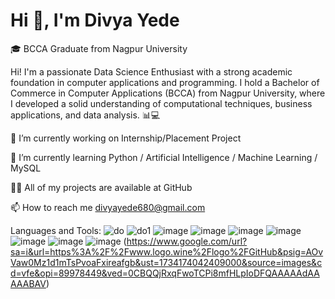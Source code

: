 # Hi 👋, I'm Divya Yede

🎓 BCCA Graduate from Nagpur University

Hi! I'm a passionate Data Science Enthusiast with a strong academic foundation in computer applications and programming. I hold a Bachelor of Commerce in Computer Applications (BCCA) from Nagpur University, where I developed a solid understanding of computational techniques, business applications, and data analysis. 📊💻


🔭 I’m currently working on Internship/Placement Project

🌱 I’m currently learning Python / Artificial Intelligence / Machine Learning / MySQL

👨‍💻 All of my projects are available at GitHub

📫 How to reach me divyayede680@gmail.com


Languages and Tools:
![do](https://github.com/user-attachments/assets/0ad40167-2b25-49df-ab3d-d78015a28d06)
![do1](https://github.com/user-attachments/assets/09f3705d-685a-4584-824b-78acd1d73e33)
![image](https://github.com/user-attachments/assets/43204c25-b2be-4baa-8880-410513f80b66)
![image](https://github.com/user-attachments/assets/da8ebf99-8518-4b04-a3bb-495622a7140e)
![image](https://github.com/user-attachments/assets/581dda8f-b523-4f3a-aab2-081c3fe1208c)
![image](https://github.com/user-attachments/assets/2777c4c3-2eb1-42b3-ad51-1e76b58bf801)
![image](https://github.com/user-attachments/assets/af4a8287-7744-4f27-ad4e-b25906115629)
![image](https://github.com/user-attachments/assets/3cdc6a07-85d7-47e0-91cd-fd99ada1cd1e)
![image](https://github.com/user-attachments/assets/821bf19b-c9fa-4384-9ec3-f5b62bdd0e34)
(https://www.google.com/url?sa=i&url=https%3A%2F%2Fwww.logo.wine%2Flogo%2FGitHub&psig=AOvVaw0Mz1d1mTsPvoaFxireafgb&ust=1734174042409000&source=images&cd=vfe&opi=89978449&ved=0CBQQjRxqFwoTCPi8mfHLpIoDFQAAAAAdAAAAABAV)





